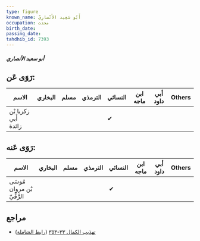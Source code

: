 ```yaml
---
type: figure
known_name: أَبُو سَعِيد الأَنْصارِيّ
occupation: محدث
birth_date:
passing_date:
tahdhib_id: 7393
---
```

##### أبو سعيد الأنصاري

## رَوَى عَن:
| الاسم                | البخاري | مسلم | الترمذي | النسائي | ابن ماجه | أبي داود | Others |
| -------------------- | ------- | ---- | ------- | ------- | -------- | -------- | ------ |
| زكريا بْن أَبي زائدة |         |      |         | ✔       |          |          |        |
## رَوَى عَنه:
| الاسم                       | البخاري | مسلم | الترمذي | النسائي | ابن ماجه | أبي داود | Others |
| --------------------------- | ------- | ---- | ------- | ------- | -------- | -------- | ------ |
| مُوسَى بْن مروان الرَّقِّيّ |         |      |         | ✔       |          |          |        |
## مراجع
- [تهذيب الكمال ٣٣-٣٥٣](obsidian://open?vault=Tahdhib-al-Kamal&file=Figures/٧٣٩٣-أبو%20سعيد%20الأنصاري) ([رابط الشاملة](https://shamela.ws/book/3722/18024))